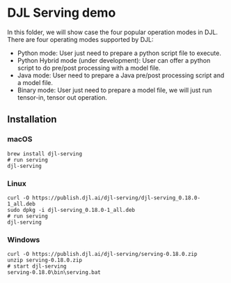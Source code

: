 # DJL Serving demo

In this folder, we will show case the four popular operation modes in DJL. There are four operating modes supported by DJL:

- Python mode: User just need to prepare a python script file to execute.
- Python Hybrid mode (under development): User can offer a python script to do pre/post processing with a model file.
- Java mode: User need to prepare a Java pre/post processing script and a model file.
- Binary mode: User just need to prepare a model file, we will just run tensor-in, tensor out operation.

## Installation

### macOS

```
brew install djl-serving
# run serving
djl-serving
```

### Linux

```
curl -O https://publish.djl.ai/djl-serving/djl-serving_0.18.0-1_all.deb
sudo dpkg -i djl-serving_0.18.0-1_all.deb
# run serving
djl-serving
```

### Windows

```
curl -O https://publish.djl.ai/djl-serving/serving-0.18.0.zip
unzip serving-0.18.0.zip
# start djl-serving
serving-0.18.0\bin\serving.bat
```
